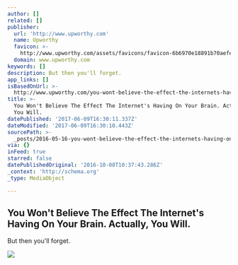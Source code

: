 ```yaml
---
author: []
related: []
publisher:
  url: 'http://www.upworthy.com'
  name: Upworthy
  favicon: >-
    http://www.upworthy.com/assets/favicons/favicon-6b6970e18891b70aefe1bc0d77b5d5ca.ico
  domain: www.upworthy.com
keywords: []
description: But then you'll forget.
app_links: []
isBasedOnUrl: >-
  http://www.upworthy.com/you-wont-believe-the-effect-the-internets-having-on-your-brain-actually-you-will?g=3&c=fea
title: >-
  You Won't Believe The Effect The Internet's Having On Your Brain. Actually,
  You Will.
datePublished: '2017-06-09T16:30:11.337Z'
dateModified: '2017-06-09T16:30:10.443Z'
sourcePath: >-
  _posts/2016-05-16-you-wont-believe-the-effect-the-internets-having-on-your-b.md
via: {}
inFeed: true
starred: false
datePublishedOriginal: '2016-10-08T10:37:43.286Z'
_context: 'http://schema.org'
_type: MediaObject

---
```

<article style=""><h1>You Won't Believe The Effect The Internet's Having On Your Brain. Actually, You Will.</h1><p>But then you'll forget.</p><img src="https://i.upworthy.com/nugget/5189f171f760c43ae0000035/1-2704215d301f1122de12e485686ef4ad.jpg?ixlib=rb-0.3.5&amp;w=1200&amp;h=624&amp;auto=format&amp;fm=jpg&amp;s=dd178b04a948c7d1992e268731ad282d" /></article>